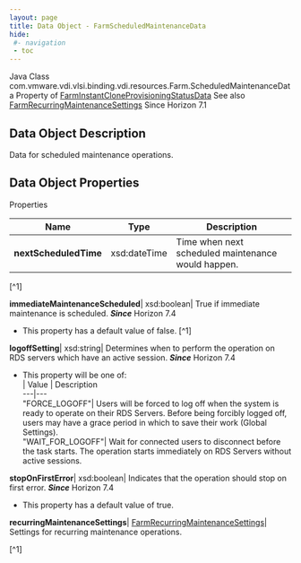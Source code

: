 ```yaml
---
layout: page
title: Data Object - FarmScheduledMaintenanceData
hide:
 #- navigation
 - toc
---
```






Java Class
    com.vmware.vdi.vlsi.binding.vdi.resources.Farm.ScheduledMaintenanceData
Property of
     [FarmInstantCloneProvisioningStatusData](vdi.resources.Farm.InstantCloneProvisioningStatusData.md#field_detail)
See also
     [FarmRecurringMaintenanceSettings](vdi.resources.Farm.RecurringMaintenanceSettings.md)
Since 
    Horizon 7.1

## Data Object Description 

Data for scheduled maintenance operations. 

## Data Object Properties

Properties

Name |  Type |  Description   
---|---|---  
**nextScheduledTime**|  xsd:dateTime|  Time when next scheduled maintenance would happen.   


[^1]

  
**immediateMaintenanceScheduled**|  xsd:boolean|  True if immediate maintenance is scheduled.  **_Since_** Horizon 7.4  


  * This property has a default value of false.
[^1]

  
**logoffSetting**|  xsd:string|  Determines when to perform the operation on RDS servers which have an active session.  **_Since_** Horizon 7.4  


  * This property will be one of:  
|  Value |  Description   
---|---  
"FORCE_LOGOFF"| Users will be forced to log off when the system is ready to operate on their RDS Servers. Before being forcibly logged off, users may have a grace period in which to save their work (Global Settings).  
"WAIT_FOR_LOGOFF"| Wait for connected users to disconnect before the task starts. The operation starts immediately on RDS Servers without active sessions.  

  
**stopOnFirstError**|  xsd:boolean|  Indicates that the operation should stop on first error.  **_Since_** Horizon 7.4  


  * This property has a default value of true.

  
**recurringMaintenanceSettings**| [FarmRecurringMaintenanceSettings](vdi.resources.Farm.RecurringMaintenanceSettings.md)|  Settings for recurring maintenance operations.   


[^1]

  
  

  

